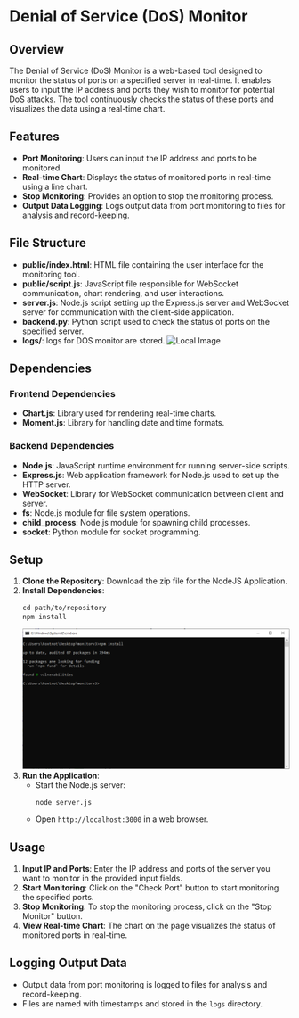 
# Denial of Service (DoS) Monitor

## Overview
The Denial of Service (DoS) Monitor is a web-based tool designed to monitor the status of ports on a specified server in real-time. It enables users to input the IP address and ports they wish to monitor for potential DoS attacks. The tool continuously checks the status of these ports and visualizes the data using a real-time chart.

## Features
- **Port Monitoring**: Users can input the IP address and ports to be monitored.
- **Real-time Chart**: Displays the status of monitored ports in real-time using a line chart.
- **Stop Monitoring**: Provides an option to stop the monitoring process.
- **Output Data Logging**: Logs output data from port monitoring to files for analysis and record-keeping.

## File Structure
- **public/index.html**: HTML file containing the user interface for the monitoring tool.
- **public/script.js**: JavaScript file responsible for WebSocket communication, chart rendering, and user interactions.
- **server.js**: Node.js script setting up the Express.js server and WebSocket server for communication with the client-side application.
- **backend.py**: Python script used to check the status of ports on the specified server.
- **logs/**: logs for DOS monitor are stored.
![Local Image](images/local_image.png)

## Dependencies
### Frontend Dependencies
- **Chart.js**: Library used for rendering real-time charts.
- **Moment.js**: Library for handling date and time formats.

### Backend Dependencies
- **Node.js**: JavaScript runtime environment for running server-side scripts.
- **Express.js**: Web application framework for Node.js used to set up the HTTP server.
- **WebSocket**: Library for WebSocket communication between client and server.
- **fs**: Node.js module for file system operations.
- **child_process**: Node.js module for spawning child processes.
- **socket**: Python module for socket programming.

## Setup
1. **Clone the Repository**: Download the zip file for the NodeJS Application.
2. **Install Dependencies**:
     ```
     cd path/to/repository
     npm install
     ```
	 ![Local Image](images/npminstall.png)
3. **Run the Application**:
   - Start the Node.js server:
     ```
     node server.js
     ```
   - Open `http://localhost:3000` in a web browser.

## Usage
1. **Input IP and Ports**: Enter the IP address and ports of the server you want to monitor in the provided input fields.
2. **Start Monitoring**: Click on the "Check Port" button to start monitoring the specified ports.
3. **Stop Monitoring**: To stop the monitoring process, click on the "Stop Monitor" button.
4. **View Real-time Chart**: The chart on the page visualizes the status of monitored ports in real-time.

## Logging Output Data
- Output data from port monitoring is logged to files for analysis and record-keeping.
- Files are named with timestamps and stored in the `logs` directory.


